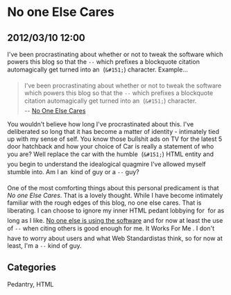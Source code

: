 # No one Else Cares

## 2012/03/10 12:00

I've been procrastinating about whether or not to tweak the software 
which powers this blog so that the `--` which prefixes a blockquote 
citation automagically get turned into an &#151; (`&#151;`) character. Example...

> I've been procrastinating about whether or not to tweak the software 
> which powers this blog so that the `--` which prefixes a blockquote 
> citation automagically get turned into an &#151; (`&#151;`) character.  
> -- [No One Else Cares][2]
 
You wouldn't believe how long I've procrastinated about this. I've 
deliberated so long that it has become a matter of identity - intimately 
tied up with my sense of self. You know those bullshit ads on TV for the 
latest 5 door hatchback and how your choice of Car is really a statement 
of who you are? Well replace the car with the humble &#151; (`&#151;`) HTML 
entity and you begin to understand the idealogical quagmire I've allowed 
myself stumble into. Am I an &#151; kind of guy or a `--` guy? 
 
One of the most comforting things about this personal predicament is 
that *No one Else Cares*. That is a lovely thought. While I have become 
intimately familiar with the rough edges of this blog, no one else 
cares. That is liberating. I can choose to ignore my inner HTML pedant 
lobbying for &#151; for as long as I like. [No one else is using the 
software][1] and for now at least the use of `--` when citing others is 
good enough for me. It Works For Me &#153;. I don't have to worry about users 
and what Web Standardistas think, so for now at least, I'm a `--` kind of guy.

[1]: Software-for-One
[2]: NobodyElseCares

## Categories

Pedantry, HTML
